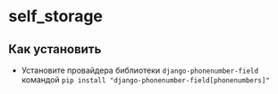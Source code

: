 # self_storage
 

## Как установить

- Установите провайдера библиотеки `django-phonenumber-field` командой `pip install "django-phonenumber-field[phonenumbers]"`
